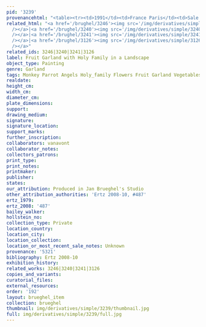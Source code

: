 ```yaml
---
pid: '3239'
provenancehtml: "<table><tr><td>1991</td><td>France Paris</td><td>Sale Christie's</td></tr></table>"
related_html: "<a href='/brughel/3246'><img src='/img/derivatives/simple/3246/thumbnail.jpg'
  /></a>|<a href='/brughel/3240'><img src='/img/derivatives/simple/3240/thumbnail.jpg'
  /></a>|<a href='/brughel/3241'><img src='/img/derivatives/simple/3241/thumbnail.jpg'
  /></a>|<a href='/brughel/3126'><img src='/img/derivatives/simple/3126/thumbnail.jpg'
  /></a>"
related_ids: 3246|3240|3241|3126
label: Fruit Garland with Holy Family in a Landscape
object_type: Painting
genre: Garland
tags: Monkey Parrot Angels Holy_family Flowers Fruit Garland Vegetables
realdate:
height_cm:
width_cm:
diameter_cm:
plate_dimensions:
support:
drawing_medium:
signature:
signature_location:
support_marks:
further_inscription:
collaborators: vanavont
collaborator_notes:
collectors_patrons:
print_type:
print_notes:
printmaker:
publisher:
states:
our_attribution: Produced in Jan Brueghel's Studio
other_attribution_authorities: 'Ertz 2008-10, #487'
ertz_1979:
ertz_2008: '487'
bailey_walker:
hollstein_no:
collection_type: Private
location_country:
location_city:
location_collection:
location_or_most_recent_sale_notes: Unknown
provenance: '5321'
bibliography: Ertz 2008-10
exhibition_history:
related_works: 3246|3240|3241|3126
copies_and_variants:
curatorial_files:
external_resources:
order: '192'
layout: brueghel_item
collection: brueghel
thumbnail: img/derivatives/simple/3239/thumbnail.jpg
full: img/derivatives/simple/3239/full.jpg
---
```

